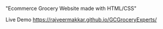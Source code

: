 "Ecommerce Grocery Website made with HTML/CSS"


Live Demo
https://rajveermakkar.github.io/GCGroceryExperts/



